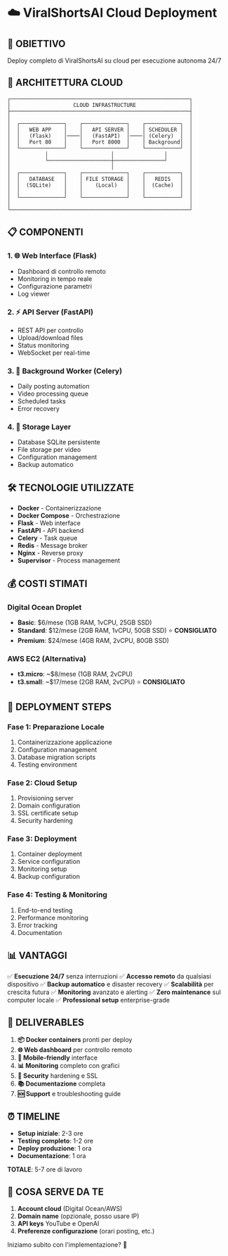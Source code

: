 # ☁️ ViralShortsAI Cloud Deployment

## 🎯 **OBIETTIVO**
Deploy completo di ViralShortsAI su cloud per esecuzione autonoma 24/7

## 🚀 **ARCHITETTURA CLOUD**

```
┌─────────────────────────────────────────────────────────┐
│                    CLOUD INFRASTRUCTURE                 │
├─────────────────────────────────────────────────────────┤
│                                                         │
│  ┌──────────────┐    ┌──────────────┐    ┌───────────┐  │
│  │   WEB APP    │    │   API SERVER │    │ SCHEDULER │  │
│  │   (Flask)    │────│   (FastAPI)  │────│ (Celery)  │  │
│  │   Port 80    │    │   Port 8000  │    │ Background│  │
│  └──────────────┘    └──────────────┘    └───────────┘  │
│           │                    │                │       │
│           └────────────────────┼────────────────┘       │
│                                │                        │
│  ┌──────────────┐    ┌──────────────┐    ┌───────────┐  │
│  │   DATABASE   │    │ FILE STORAGE │    │   REDIS   │  │
│  │  (SQLite)    │    │    (Local)   │    │  (Cache)  │  │
│  │              │    │              │    │           │  │
│  └──────────────┘    └──────────────┘    └───────────┘  │
│                                                         │
└─────────────────────────────────────────────────────────┘
```

## 📋 **COMPONENTI**

### 1. **🌐 Web Interface** (Flask)
- Dashboard di controllo remoto
- Monitoring in tempo reale
- Configurazione parametri
- Log viewer

### 2. **⚡ API Server** (FastAPI)
- REST API per controllo
- Upload/download files
- Status monitoring
- WebSocket per real-time

### 3. **🤖 Background Worker** (Celery)
- Daily posting automation
- Video processing queue
- Scheduled tasks
- Error recovery

### 4. **💾 Storage Layer**
- Database SQLite persistente
- File storage per video
- Configuration management
- Backup automatico

## 🛠️ **TECNOLOGIE UTILIZZATE**

- **Docker** - Containerizzazione
- **Docker Compose** - Orchestrazione
- **Flask** - Web interface
- **FastAPI** - API backend
- **Celery** - Task queue
- **Redis** - Message broker
- **Nginx** - Reverse proxy
- **Supervisor** - Process management

## 💰 **COSTI STIMATI**

### **Digital Ocean Droplet**
- **Basic**: $6/mese (1GB RAM, 1vCPU, 25GB SSD)
- **Standard**: $12/mese (2GB RAM, 1vCPU, 50GB SSD) ⭐ **CONSIGLIATO**
- **Premium**: $24/mese (4GB RAM, 2vCPU, 80GB SSD)

### **AWS EC2 (Alternativa)**
- **t3.micro**: ~$8/mese (1GB RAM, 2vCPU)
- **t3.small**: ~$17/mese (2GB RAM, 2vCPU) ⭐ **CONSIGLIATO**

## 🚀 **DEPLOYMENT STEPS**

### **Fase 1**: Preparazione Locale
1. Containerizzazione applicazione
2. Configuration management
3. Database migration scripts
4. Testing environment

### **Fase 2**: Cloud Setup
1. Provisioning server
2. Domain configuration
3. SSL certificate setup
4. Security hardening

### **Fase 3**: Deployment
1. Container deployment
2. Service configuration
3. Monitoring setup
4. Backup configuration

### **Fase 4**: Testing & Monitoring
1. End-to-end testing
2. Performance monitoring
3. Error tracking
4. Documentation

## 📊 **VANTAGGI**

✅ **Esecuzione 24/7** senza interruzioni
✅ **Accesso remoto** da qualsiasi dispositivo
✅ **Backup automatico** e disaster recovery
✅ **Scalabilità** per crescita futura
✅ **Monitoring** avanzato e alerting
✅ **Zero maintenance** sul computer locale
✅ **Professional setup** enterprise-grade

## 🎯 **DELIVERABLES**

1. **📦 Docker containers** pronti per deploy
2. **🌐 Web dashboard** per controllo remoto
3. **📱 Mobile-friendly** interface
4. **📊 Monitoring** completo con grafici
5. **🔐 Security** hardening e SSL
6. **📚 Documentazione** completa
7. **🆘 Support** e troubleshooting guide

## ⏰ **TIMELINE**

- **Setup iniziale**: 2-3 ore
- **Testing completo**: 1-2 ore
- **Deploy produzione**: 1 ora
- **Documentazione**: 1 ora

**TOTALE**: 5-7 ore di lavoro

## 🤝 **COSA SERVE DA TE**

1. **Account cloud** (Digital Ocean/AWS)
2. **Domain name** (opzionale, posso usare IP)
3. **API keys** YouTube e OpenAI
4. **Preferenze configurazione** (orari posting, etc.)

Iniziamo subito con l'implementazione? 🚀
